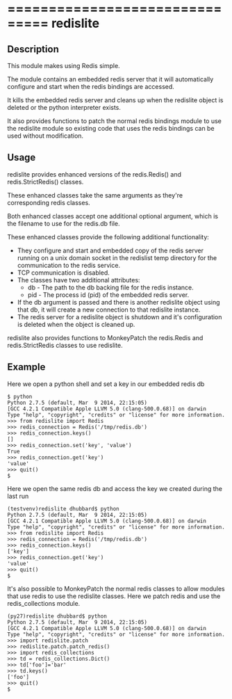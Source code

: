 ===============================
redislite
===============================

Description
-----------
This module makes using Redis simple. 

The module contains an embedded redis server that it will automatically 
configure and start when the redis bindings are accessed. 

It kills the embedded redis server and cleans up when the redislite object is
deleted or the python interpreter exists.

It also provides functions to patch the normal redis bindings module to use the
redislite module so existing code that uses the redis bindings can be used 
without modification.

Usage
-----
redislite provides enhanced versions of the redis.Redis() and 
redis.StrictRedis() classes.

These enhanced classes take the same arguments as they're corresponding redis 
classes.

Both enhanced classes accept one additional optional argument, which is the 
filename to use for the redis.db file.

These enhanced classes provide the following additional functionality:

* They configure and start and embedded copy of the redis server running on a unix domain socket in the redislist temp directory for the communication to the redis service.
* TCP communication is disabled.
* The classes have two additional attributes:
    * db - The path to the db backing file for the redis instance.
    * pid - The process id (pid) of the embedded redis server.
* If the db argument is passed and there is another redislite object using that db, it will create a new connection to that redislite instance.
* The redis server for a redislite object is shutdown and it's configuration is deleted when the object is cleaned up.
    
redislite also provides functions to MonkeyPatch the redis.Redis and 
redis.StrictRedis classes to use redislite.
    
Example
-------

Here we open a python shell and set a key in our embedded redis db

    $ python
    Python 2.7.5 (default, Mar  9 2014, 22:15:05)
    [GCC 4.2.1 Compatible Apple LLVM 5.0 (clang-500.0.68)] on darwin
    Type "help", "copyright", "credits" or "license" for more information.
    >>> from redislite import Redis
    >>> redis_connection = Redis('/tmp/redis.db')
    >>> redis_connection.keys()
    []
    >>> redis_connection.set('key', 'value')
    True
    >>> redis_connection.get('key')
    'value'
    >>> quit()
    $


Here we open the same redis db and access the key we created during the last run

    (testvenv)redislite dhubbard$ python
    Python 2.7.5 (default, Mar  9 2014, 22:15:05)
    [GCC 4.2.1 Compatible Apple LLVM 5.0 (clang-500.0.68)] on darwin
    Type "help", "copyright", "credits" or "license" for more information.
    >>> from redislite import Redis
    >>> redis_connection = Redis('/tmp/redis.db')
    >>> redis_connection.keys()
    ['key']
    >>> redis_connection.get('key')
    'value'
    >>> quit()
    $

It's also possible to MonkeyPatch the normal redis classes to allow modules 
that use redis to use the redislite classes.  Here we patch redis and use the 
redis_collections module.

    (py27)redislite dhubbard$ python
    Python 2.7.5 (default, Mar  9 2014, 22:15:05)
    [GCC 4.2.1 Compatible Apple LLVM 5.0 (clang-500.0.68)] on darwin
    Type "help", "copyright", "credits" or "license" for more information.
    >>> import redislite.patch
    >>> redislite.patch.patch_redis()
    >>> import redis_collections
    >>> td = redis_collections.Dict()
    >>> td['foo']='bar'
    >>> td.keys()
    ['foo']
    >>> quit()
    $
